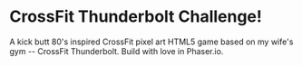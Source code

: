 # CrossFit Thunderbolt Challenge!

A kick butt 80's inspired CrossFit pixel art HTML5 game based on my wife's gym -- CrossFit Thunderbolt. Build with love in Phaser.io.
